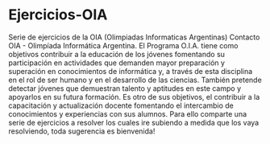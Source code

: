 # Ejercicios-OIA
Serie de ejercicios de la OIA (Olimpiadas Informaticas Argentinas)
Contacto
OIA - Olimpíada Informática Argentina.
El Programa O.I.A. tiene como objetivos contribuir a la educación de los jóvenes fomentando su participación en actividades que demanden mayor preparación y superación en conocimientos de informática y, a través de esta disciplina en el rol de ser humano y en el desarrollo de las ciencias. También pretende detectar jóvenes que demuestran talento y aptitudes en este campo y apoyarlos en su futura formación. Es otro de sus objetivos, el contribuir a la capacitación y actualización docente fomentando el intercambio de conocimientos y experiencias con sus alumnos. Para ello comparte una serie de ejercicios a resolver los cuales ire subiendo a medida que los vaya resolviendo, toda sugerencia es bienvenida!
